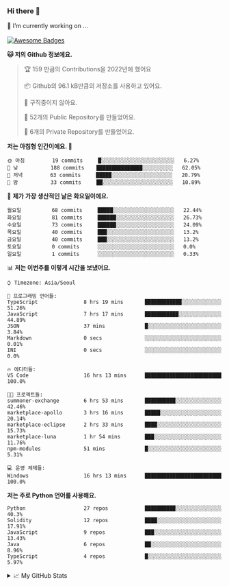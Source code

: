 ### Hi there 👋 
🔭 I’m currently working on ... </br></br>
[![Awesome Badges](https://img.shields.io/badge/Introduce-EN-green.svg)](https://github.com/tlatkdgus1/tlatkdgus1/blob/main/README.md.en)

<!--START_SECTION:waka-->
**🐱 저의 Github 정보에요.** 

> 🏆 159 만큼의 Contributions을 2022년에 했어요
 > 
> 📦 Github의 96.1 kB만큼의 저장소를 사용하고 있어요. 
 > 
> 🚫 구직중이지 않아요.
 > 
> 📜 52개의 Public Repository를 만들었어요. 
 > 
> 🔑 6개의 Private Repository를 만들었어요.  

**저는 아침형 인간이에요. 🐤** 

```text
🌞 아침         19 commits     █░░░░░░░░░░░░░░░░░░░░░░░░   6.27% 
🌆 낮　         188 commits    ███████████████░░░░░░░░░░   62.05% 
🌃 저녁         63 commits     █████░░░░░░░░░░░░░░░░░░░░   20.79% 
🌙 밤　         33 commits     ██░░░░░░░░░░░░░░░░░░░░░░░   10.89%

```
📅 **제가 가장 생산적인 날은 화요일이에요.** 

```text
월요일          68 commits     █████░░░░░░░░░░░░░░░░░░░░   22.44% 
화요일          81 commits     ██████░░░░░░░░░░░░░░░░░░░   26.73% 
수요일          73 commits     ██████░░░░░░░░░░░░░░░░░░░   24.09% 
목요일          40 commits     ███░░░░░░░░░░░░░░░░░░░░░░   13.2% 
금요일          40 commits     ███░░░░░░░░░░░░░░░░░░░░░░   13.2% 
토요일          0 commits      ░░░░░░░░░░░░░░░░░░░░░░░░░   0.0% 
일요일          1 commits      ░░░░░░░░░░░░░░░░░░░░░░░░░   0.33%

```


📊 **저는 이번주를 이렇게 시간을 보냈어요.** 

```text
⌚︎ Timezone: Asia/Seoul

💬 프로그래밍 언어들: 
TypeScript               8 hrs 19 mins       ████████████░░░░░░░░░░░░░   51.26% 
JavaScript               7 hrs 17 mins       ███████████░░░░░░░░░░░░░░   44.89% 
JSON                     37 mins             █░░░░░░░░░░░░░░░░░░░░░░░░   3.84% 
Markdown                 0 secs              ░░░░░░░░░░░░░░░░░░░░░░░░░   0.01% 
INI                      0 secs              ░░░░░░░░░░░░░░░░░░░░░░░░░   0.0%

🔥 에디터들: 
VS Code                  16 hrs 13 mins      █████████████████████████   100.0%

🐱‍💻 프로젝트들: 
summoner-exchange        6 hrs 53 mins       ██████████░░░░░░░░░░░░░░░   42.46% 
marketplace-apollo       3 hrs 16 mins       █████░░░░░░░░░░░░░░░░░░░░   20.14% 
marketplace-eclipse      2 hrs 33 mins       ████░░░░░░░░░░░░░░░░░░░░░   15.73% 
marketplace-luna         1 hr 54 mins        ███░░░░░░░░░░░░░░░░░░░░░░   11.76% 
npm-modules              51 mins             █░░░░░░░░░░░░░░░░░░░░░░░░   5.31%

💻 운영 체제들: 
Windows                  16 hrs 13 mins      █████████████████████████   100.0%

```

**저는 주로 Python 언어를 사용해요.** 

```text
Python                   27 repos            ██████████░░░░░░░░░░░░░░░   40.3% 
Solidity                 12 repos            ████░░░░░░░░░░░░░░░░░░░░░   17.91% 
JavaScript               9 repos             ███░░░░░░░░░░░░░░░░░░░░░░   13.43% 
Java                     6 repos             ██░░░░░░░░░░░░░░░░░░░░░░░   8.96% 
TypeScript               4 repos             █░░░░░░░░░░░░░░░░░░░░░░░░   5.97%

```



<!--END_SECTION:waka-->

<details>
<summary>📈 My GitHub Stats</summary>
<p align="center"> <img src="https://github-readme-stats.vercel.app/api?username=tlatkdgus1&show_icons=true" alt="tlatkdgus1" />
</details>
